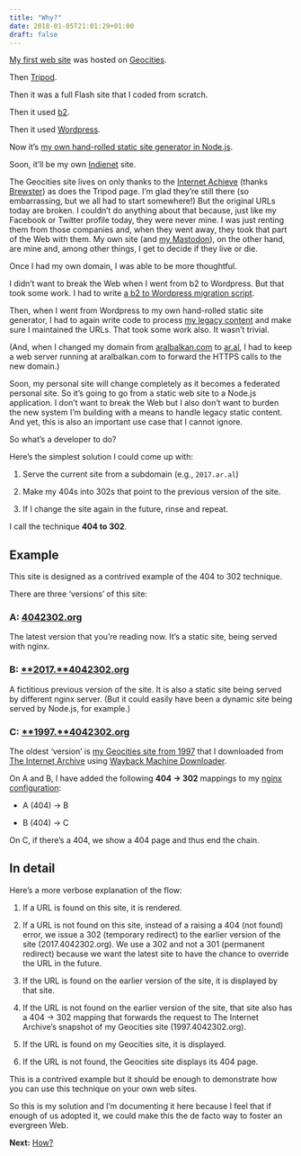 ```yaml
---
title: "Why?"
date: 2018-01-05T21:01:29+01:00
draft: false
---
```


[My first web site](https://1997.4042302.org) was hosted on [Geocities](https://en.wikipedia.org/wiki/Yahoo!_GeoCities).

Then [Tripod](https://web.archive.org/web/20040811232124/http://aral.tripod.com:80/).

Then it was a full Flash site that I coded from scratch.

Then it used [b2](https://web.archive.org/web/20020118200519/http://cafelog.com:80/).

Then it used [Wordpress](https://www.wordpress.org).

Now it’s [my own hand-rolled static site generator in Node.js](https://source.ind.ie/aral/blog).

Soon, it’ll be my own [Indienet](https://source.ind.ie/indienet) site.

The Geocities site lives on only thanks to the [Internet Achieve](http://archive.org) (thanks [Brewster](http://brewster.kahle.org)) as does the Tripod page. I’m glad they’re still there (so embarrassing, but we all had to start somewhere!) But the original URLs today are broken. I couldn’t do anything about that because, just like my Facebook or Twitter profile today, they were never mine. I was just renting them from those companies and, when they went away, they took that part of the Web with them. My own site (and [my Mastodon](https://mastodon.ar.al)), on the other hand, are mine and, among other things, I get to decide if they live or die.

Once I had my own domain, I was able to be more thoughtful.

I didn’t want to break the Web when I went from b2 to Wordpress. But that took some work. I had to write [a b2 to Wordpress migration script](https://ar.al/588/).

Then, when I went from Wordpress to my own hand-rolled static site generator, I had to again write code to process [my legacy content](https://ar.al/archive/) and make sure I maintained the URLs. That took some work also. It wasn’t trivial.

(And, when I changed my domain from [aralbalkan.com](https://aralbalkan.com) to [ar.al](https://ar.al), I had to keep a web server running at aralbalkan.com to forward the HTTPS calls to the new domain.)

Soon, my personal site will change completely as it becomes a federated personal site. So it’s going to go from a static web site to a Node.js application. I don’t want to break the Web but I also don’t want to burden the new system I’m building with a means to handle legacy static content. And yet, this is also an important use case that I cannot ignore.

So what’s a developer to do?

Here’s the simplest solution I could come up with:

1. Serve the current site from a subdomain (e.g., `2017.ar.al`)

2. Make my 404s into 302s that point to the previous version of the site.

3. If I change the site again in the future, rinse and repeat.

I call the technique <strong>404 to 302</strong>.

## Example

This site is designed as a contrived example of the 404 to 302 technique.

There are three ‘versions’ of this site:

### **A:** [4042302.org](https://4042302.org)

  The latest version that you’re reading now. It’s a static site, being served with nginx.

### **B:** [**2017.**4042302.org](https://2017.4042302.org)

  A fictitious previous version of the site. It is also a static site being served by different nginx server. (But it could easily have been a dynamic site being served by Node.js, for example.)

### **C:** [**1997.**4042302.org](https://1997.4042302.org)

  The oldest ‘version’ is [my Geocities site from 1997](https://1997.4042302.org) that I downloaded from  [The Internet Archive](https://archive.org) using [Wayback Machine Downloader](https://github.com/hartator/wayback-machine-downloader).

On A and B, I have added the following <strong>404 → 302</strong> mappings to my [nginx configuration](/how#nginx):

  * A (404) → B

  * B (404) → C

On C, if there’s a 404, we show a 404 page and thus end the chain.

## In detail

Here’s a more verbose explanation of the flow:

  1. If a URL is found on this site, it is rendered.

  2. If a URL is not found on this site, instead of a raising a 404 (not found) error, we issue a 302 (temporary redirect) to the earlier version of the site (2017.4042302.org). We use a 302 and not a 301 (permanent redirect) because we want the latest site to have the chance to override the URL in the future.

  3. If the URL is found on the earlier version of the site, it is displayed by that site.

  4. If the URL is not found on the earlier version of the site, that site also has a 404 → 302 mapping that forwards the request to The Internet Archive’s snapshot of my Geocities site (1997.4042302.org).

  5. If the URL is found on my Geocities site, it is displayed.

  6. If the URL is not found, the Geocities site displays its 404 page.

This is a contrived example but it should be enough to demonstrate how you can use this technique on your own web sites.

So this is my solution and I’m documenting it here because I feel that if enough of us adopted it, we could make this the de facto way to foster an evergreen Web.

**Next:** [How?](/how)
